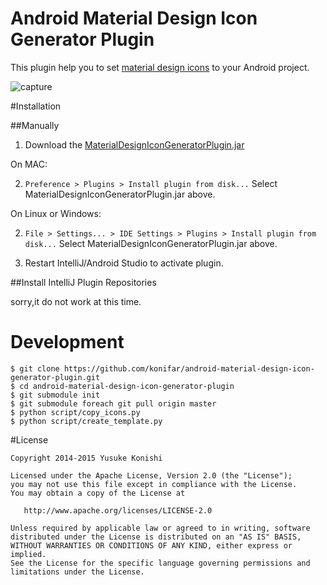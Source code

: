 
Android Material Design Icon Generator Plugin
=============================================

This plugin help you to set [material design icons](https://github.com/google/material-design-icons) to your Android project.

![capture](https://github.com/cat9/android-material-design-icon-generator-plugin/blob/master/docs/capture.gif)

#Installation

##Manually

1. Download the [MaterialDesignIconGeneratorPlugin.jar](https://github.com/cat9/android-material-design-icon-generator-plugin/blob/master/MaterialDesignIconGeneratorPlugin.jar)

On MAC:

2. `Preference > Plugins > Install plugin from disk...` Select MaterialDesignIconGeneratorPlugin.jar above.
 
On Linux or Windows:

2. `File > Settings... > IDE Settings > Plugins > Install plugin from disk...` Select MaterialDesignIconGeneratorPlugin.jar above.

3. Restart IntelliJ/Android Studio to activate plugin.

##Install IntelliJ Plugin Repositories

sorry,it do not work at this time.


# Development

```
$ git clone https://github.com/konifar/android-material-design-icon-generator-plugin.git
$ cd android-material-design-icon-generator-plugin
$ git submodule init
$ git submodule foreach git pull origin master
$ python script/copy_icons.py
$ python script/create_template.py
```



#License

```
Copyright 2014-2015 Yusuke Konishi

Licensed under the Apache License, Version 2.0 (the "License");
you may not use this file except in compliance with the License.
You may obtain a copy of the License at

   http://www.apache.org/licenses/LICENSE-2.0

Unless required by applicable law or agreed to in writing, software
distributed under the License is distributed on an "AS IS" BASIS,
WITHOUT WARRANTIES OR CONDITIONS OF ANY KIND, either express or implied.
See the License for the specific language governing permissions and
limitations under the License.
```
